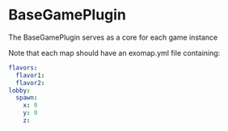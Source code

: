 # BaseGamePlugin
The BaseGamePlugin serves as a core for each game instance


Note that each map should have an exomap.yml file containing:
```yaml
flavors:
  flavor1:
  flavor2:
lobby:
  spawn:
    x: 0
    y: 0
    z:
```